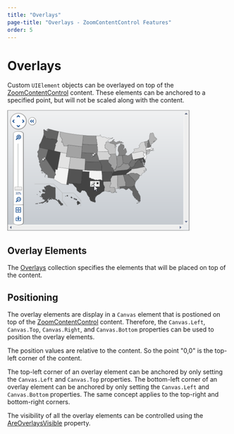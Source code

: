 ```yaml
---
title: "Overlays"
page-title: "Overlays - ZoomContentControl Features"
order: 5
---
```

# Overlays

Custom `UIElement` objects can be overlayed on top of the [ZoomContentControl](xref:ActiproSoftware.Windows.Controls.Navigation.ZoomContentControl) content. These elements can be anchored to a specified point, but will not be scaled along with the content.

![Screenshot](../images/zoomcontentcontrol-overlays.png)

## Overlay Elements

The [Overlays](xref:ActiproSoftware.Windows.Controls.Navigation.ZoomContentControl.Overlays) collection specifies the elements that will be placed on top of the content.

## Positioning

The overlay elements are display in a `Canvas` element that is postioned on top of the [ZoomContentControl](xref:ActiproSoftware.Windows.Controls.Navigation.ZoomContentControl) content. Therefore, the `Canvas.Left`, `Canvas.Top`, `Canvas.Right`, and `Canvas.Bottom` properties can be used to position the overlay elements.

The position values are relative to the content. So the point "0,0" is the top-left corner of the content.

The top-left corner of an overlay element can be anchored by only setting the `Canvas.Left` and `Canvas.Top` properties.  The bottom-left corner of an overlay element can be anchored by only setting the `Canvas.Left` and `Canvas.Bottom` properties.  The same concept applies to the top-right and bottom-right corners.

The visibility of all the overlay elements can be controlled using the [AreOverlaysVisible](xref:ActiproSoftware.Windows.Controls.Navigation.ZoomContentControl.AreOverlaysVisible) property.
